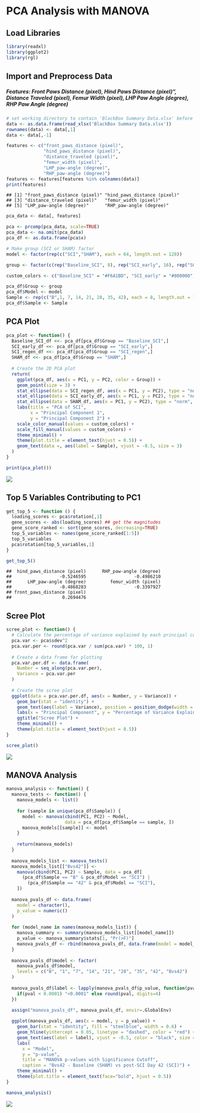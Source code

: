 PCA Analysis with MANOVA
================

## Load Libraries

``` r
library(readxl)
library(ggplot2)
library(rgl)
```

## Import and Preprocess Data

##### Features: Front Paws Distance (pixel), Hind Paws Distance (pixel)“, Distance Traveled (pixel), Femur Width (pixel), LHP Paw Angle (degree), RHP Paw Angle (degree)

``` r
# set working directory to contain 'BlackBox Summary Data.xlsx' before running below
data <- as.data.frame(read_xlsx('BlackBox Summary Data.xlsx'))
rownames(data) <- data[,1]
data <- data[,-1]

features <- c("front_paws_distance (pixel)",
              "hind_paws_distance (pixel)",
              "distance_traveled (pixel)",
              "femur_width (pixel)",
              "LHP_paw-angle (degree)",
              "RHP_paw-angle (degree)")
features <- features[features %in% colnames(data)]
print(features)
```

    ## [1] "front_paws_distance (pixel)" "hind_paws_distance (pixel)" 
    ## [3] "distance_traveled (pixel)"   "femur_width (pixel)"        
    ## [5] "LHP_paw-angle (degree)"      "RHP_paw-angle (degree)"

``` r
pca_data <- data[, features]

pca <- prcomp(pca_data, scale=TRUE)
pca_data <- na.omit(pca_data)
pca_df <- as.data.frame(pca$x)

# Make group (SCI or SHAM) factor
model <- factor(rep(c("SCI","SHAM"), each = 64, length.out = 128))

group <- factor(c(rep("Baseline_SCI", 8), rep("SCI_early", 16), rep("SCI_regen", 40), rep("SHAM", 64)))

custom_colors <- c("Baseline_SCI" = "#F6A1BD", "SCI_early" = "#800000", "SCI_regen" = "#FF0066", "SHAM" = "#000000")

pca_df$Group <- group
pca_df$Model <- model
Sample <- rep(c("B",1, 7, 14, 21, 28, 35, 42), each = 8, length.out = 128)
pca_df$Sample <- Sample
```

## PCA Plot

``` r
pca_plot <- function() {
  Baseline_SCI_df <<- pca_df[pca_df$Group == "Baseline_SCI",]
  SCI_early_df <<- pca_df[pca_df$Group == "SCI_early",]
  SCI_regen_df <<- pca_df[pca_df$Group == "SCI_regen",]
  SHAM_df <<- pca_df[pca_df$Group == "SHAM",]
  
  # Create the 2D PCA plot
  return(
    ggplot(pca_df, aes(x = PC1, y = PC2, color = Group)) +
    geom_point(size = 3) +
    stat_ellipse(data = SCI_regen_df, aes(x = PC1, y = PC2), type = "norm", level = 0.95, color = custom_colors[['SCI_regen']]) +
    stat_ellipse(data = SCI_early_df, aes(x = PC1, y = PC2), type = "norm", level = 0.95, color = custom_colors[["SCI_early"]]) +
    stat_ellipse(data = SHAM_df, aes(x = PC1, y = PC2), type = "norm", level = 0.95, color = custom_colors[['SHAM']]) +
    labs(title = "PCA of SCI",
         x = "Principal Component 1",
         y = "Principal Component 2") +
    scale_color_manual(values = custom_colors) +
    scale_fill_manual(values = custom_colors) +
    theme_minimal() +
    theme(plot.title = element_text(hjust = 0.5)) +
    geom_text(data =, aes(label = Sample), vjust = -0.5, size = 3)
  )
}

print(pca_plot())
```

![](Blackbox_PCA_files/figure-gfm/pca_plot-1.png)<!-- -->

## Top 5 Variables Contributing to PC1

``` r
get_top_5 <- function () {
  loading_scores <- pca$rotation[,1]
  gene_scores <- abs(loading_scores) ## get the magnitudes
  gene_score_ranked <- sort(gene_scores, decreasing=TRUE)
  top_5_variables <- names(gene_score_ranked[1:5])
  top_5_variables
  pca$rotation[top_5_variables,1]
}

get_top_5()
```

    ##  hind_paws_distance (pixel)      RHP_paw-angle (degree) 
    ##                  -0.5246595                  -0.4986210 
    ##      LHP_paw-angle (degree)         femur_width (pixel) 
    ##                  -0.4868283                  -0.3397927 
    ## front_paws_distance (pixel) 
    ##                   0.2694476

## Scree Plot

``` r
scree_plot <- function() {
  # Calculate the percentage of variance explained by each principal component
  pca.var <- pca$sdev^2
  pca.var.per <- round(pca.var / sum(pca.var) * 100, 1)
  
  # Create a data frame for plotting
  pca.var.per.df <- data.frame(
    Number = seq_along(pca.var.per),
    Variance = pca.var.per
  )
  
  # Create the scree plot
  ggplot(data = pca.var.per.df, aes(x = Number, y = Variance)) +
    geom_bar(stat = "identity") +
    geom_text(aes(label = Variance), position = position_dodge(width = 0.9), vjust = -0.25) +
    labs(x = "Principal Component", y = "Percentage of Variance Explained") +
    ggtitle("Scree Plot") +
    theme_minimal() +
    theme(plot.title = element_text(hjust = 0.5))
}

scree_plot()
```

![](Blackbox_PCA_files/figure-gfm/scree_plot-1.png)<!-- -->

## MANOVA Analysis

``` r
manova_analysis <- function() {
  manova_tests <- function() {
    manova_models <- list()
    
    for (sample in unique(pca_df$Sample)) {
      model <- manova(cbind(PC1, PC2) ~ Model,
                      data = pca_df[pca_df$Sample == sample, ])
      manova_models[[sample]] <- model
    }
    
    return(manova_models)
  }
  
  manova_models_list <- manova_tests()
  manova_models_list[["Bvs42"]] <-
    manova(cbind(PC1, PC2) ~ Sample, data = pca_df[
      (pca_df$Sample == "B" & pca_df$Model == "SCI") |
        (pca_df$Sample == "42" & pca_df$Model == "SCI"),
    ])
  
  manova_pvals_df <- data.frame(
    model = character(),
    p_value = numeric()
  )
  
  for (model_name in names(manova_models_list)) {
    manova_summary <- summary(manova_models_list[[model_name]])
    p_value <- manova_summary$stats[1, "Pr(>F)"]
    manova_pvals_df <- rbind(manova_pvals_df, data.frame(model = model_name, p_value = p_value))
  }
  
  manova_pvals_df$model <- factor(
    manova_pvals_df$model,
    levels = c("B", "1", "7", "14", "21", "28", "35", "42", "Bvs42")
  )
  
  manova_pvals_df$label <- lapply(manova_pvals_df$p_value, function(pval) {
    if(pval < 0.0001) "<0.0001" else round(pval, digits=4)
  })

  assign("manova_pvals_df", manova_pvals_df, envir=.GlobalEnv)
  
  ggplot(manova_pvals_df, aes(x = model, y = p_value)) +
    geom_bar(stat = "identity", fill = "steelblue", width = 0.6) +
    geom_hline(yintercept = 0.05, linetype = "dashed", color = "red") +
    geom_text(aes(label = label), vjust = -0.5, color = "black", size = 2) +
    labs(
      x = "Model",
      y = "p-value",
      title = "MANOVA p-values with Significance Cutoff",
      caption = "Bvs42 - Baseline (SHAM) vs post-SCI Day 42 (SCI)") +
    theme_minimal() +
    theme(plot.title = element_text(face="bold", hjust = 0.5))
}

manova_analysis()
```

![](Blackbox_PCA_files/figure-gfm/manova-1.png)<!-- -->
